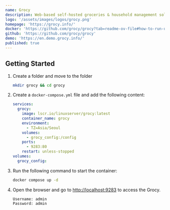 ```yaml
---
name: Grocy
description: Web-based self-hosted groceries & household management solution for your home.
logo: '/assets/images/logos/grocy.png'
homepage: 'https://grocy.info/'
docker: 'https://github.com/grocy/grocy?tab=readme-ov-file#how-to-run-using-docker'
github: 'https://github.com/grocy/grocy'
demo: 'https://en.demo.grocy.info/'
published: true
---
```


## Getting Started

1. Create a folder and move to the folder
    ```bash
    mkdir grocy && cd grocy
    ```
2. Create a `docker-compose.yml` file and add the following content:
    ```yaml
    services:
      grocy:
        image: lscr.io/linuxserver/grocy:latest
        container_name: grocy
        environment:
          - TZ=Asia/Seoul
        volumes:
          - grocy_config:/config
        ports:
          - 9283:80
        restart: unless-stopped
    volumes:
      grocy_config:
    ```
3. Run the following command to start the container:
    ```bash
    docker compose up -d
    ```
4. Open the browser and go to [http://localhost:9283](http://localhost:9283) to access the Grocy.
    ```
    Username: admin
    Password: admin
    ```
